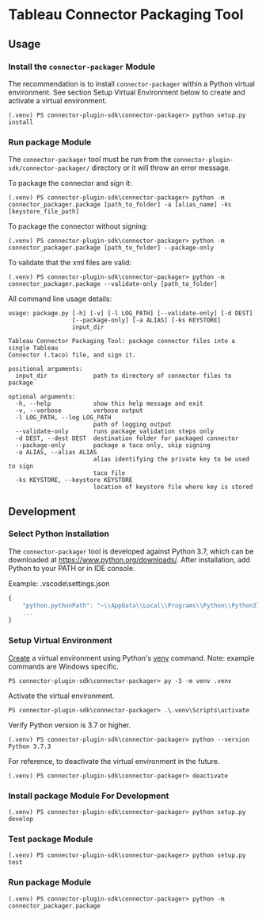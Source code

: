 # Tableau Connector Packaging Tool

## Usage

### Install the `connector-packager` Module
The recommendation is to install `connector-packager` within a Python virtual environment. See section Setup Virtual Environment below to create and activate a virtual environment.

```
(.venv) PS connector-plugin-sdk\connector-packager> python setup.py install
```

### Run package Module

The `connector-packager` tool must be run from the `connector-plugin-sdk/connector-packager/` directory or it will throw an error message.

To package the connector and sign it:
```
(.venv) PS connector-plugin-sdk\connector-packager> python -m connector_packager.package [path_to_folder] -a [alias_name] -ks [keystore_file_path]
```

To package the connector without signing:
```
(.venv) PS connector-plugin-sdk\connector-packager> python -m connector_packager.package [path_to_folder] --package-only
```

To validate that the xml files are valid:
```
(.venv) PS connector-plugin-sdk\connector-packager> python -m connector_packager.package --validate-only [path_to_folder]
```

All command line usage details:
```
usage: package.py [-h] [-v] [-l LOG_PATH] [--validate-only] [-d DEST]
                  [--package-only] [-a ALIAS] [-ks KEYSTORE]
                  input_dir

Tableau Connector Packaging Tool: package connector files into a single Tableau
Connector (.taco) file, and sign it.

positional arguments:
  input_dir             path to directory of connector files to package

optional arguments:
  -h, --help            show this help message and exit
  -v, --verbose         verbose output
  -l LOG_PATH, --log LOG_PATH
                        path of logging output
  --validate-only       runs package validation steps only
  -d DEST, --dest DEST  destination folder for packaged connector
  --package-only        package a taco only, skip signing
  -a ALIAS, --alias ALIAS
                        alias identifying the private key to be used to sign
                        taco file
  -ks KEYSTORE, --keystore KEYSTORE
                        location of keystore file where key is stored
```

## Development

### Select Python Installation
The `connector-packager` tool is developed against Python 3.7, which can be downloaded at https://www.python.org/downloads/. After installation, add Python to your PATH or in IDE console.

Example: .vscode\settings.json
```javascript
{
    "python.pythonPath": "~\\AppData\\Local\\Programs\\Python\\Python37-32\\python.exe",
    ...
}
```
### Setup Virtual Environment
[Create](https://packaging.python.org/tutorials/installing-packages/#creating-virtual-environments) a virtual environment using Python's [venv](https://docs.python.org/3/library/venv.html) command. Note: example commands are Windows specific.
```
PS connector-plugin-sdk\connector-packager> py -3 -m venv .venv
```

Activate the virtual environment.
```
PS connector-plugin-sdk\connector-packager> .\.venv\Scripts\activate
```

Verify Python version is 3.7 or higher.
```
(.venv) PS connector-plugin-sdk\connector-packager> python --version
Python 3.7.3
```

For reference, to deactivate the virtual environment in the future.
```
(.venv) PS connector-plugin-sdk\connector-packager> deactivate
```

### Install package Module For Development
```
(.venv) PS connector-plugin-sdk\connector-packager> python setup.py develop
```

### Test package Module

```
(.venv) PS connector-plugin-sdk\connector-packager> python setup.py test
```

### Run package Module

```
(.venv) PS connector-plugin-sdk\connector-packager> python -m connector_packager.package
```
